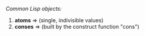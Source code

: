 _Common Lisp objects:_
1. **atoms** => (single, indivisible values)
2. **conses** => (built by the construct function "cons")
